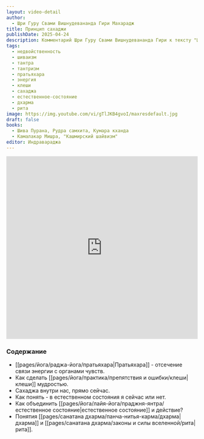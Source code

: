 ```yaml
---
layout: video-detail
author:
  - Шри Гуру Свами Вишнудевананда Гири Махарадж
title: Принцип сахаджи
publishDate: 2025-04-24
description: Комментарий Шри Гуру Свами Вишнудевананда Гири к тексту "Шива Пурана" (Рудра самхита, Кумара кханда, глава 23) и к книге "Кашмирский шайвизм"
tags:
  - недвойственность
  - шиваизм
  - тантра
  - тантризм
  - пратьяхара
  - энергия
  - клеши
  - сахаджа
  - естественное-состояние
  - дхарма
  - рита
image: https://img.youtube.com/vi/gTlJKB4gvoI/maxresdefault.jpg
draft: false
books:
  - Шива Пурана, Рудра самхита, Кумара кханда
  - Камалакар Мишра, "Кашмирский шайвизм"
editor: Индравараджа
---
```


<iframe width="100%" height="480px" src="https://www.youtube.com/embed/gTlJKB4gvoI" title="YouTube video player" frameborder="0" allow="accelerometer; autoplay; clipboard-write; encrypted-media; gyroscope; picture-in-picture; web-share" referrerpolicy="strict-origin-when-cross-origin" allowfullscreen></iframe>

### Содержание

- [[pages/йога/раджа-йога/пратьяхара|Пратьяхара]] - отсечение связи энергии с органами чувств.
- Как сделать [[pages/йога/практика/препятствия и ошибки/клеши|клеши]] мудростью.
- Сахаджа внутри нас, прямо сейчас.
- Как понять - в естественном состояния я сейчас или нет.
- Как объединить [[pages/йога/лайя-йога/праджня-янтра/естественное состояние|естественное состояние]] и действие? 
- Понятия [[pages/санатана дхарма/панча-нитья-карма/дхарма|дхарма]] и [[pages/санатана дхарма/законы и силы вселенной/рита|рита]].